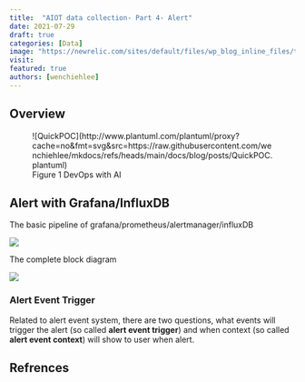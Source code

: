 ```yaml
---
title:  "AIOT data collection- Part 4- Alert"
date: 2021-07-29
draft: true
categories: [Data]
image: "https://newrelic.com/sites/default/files/wp_blog_inline_files/telegraf1.png"
visit:
featured: true
authors: [wenchiehlee]
---
```


## Overview

<figure markdown="span">
![QuickPOC](http://www.plantuml.com/plantuml/proxy?cache=no&fmt=svg&src=https://raw.githubusercontent.com/wenchiehlee/mkdocs/refs/heads/main/docs/blog/posts/QuickPOC.plantuml)
  <figcaption>Figure 1 DevOps with AI</figcaption>
</figure>

## Alert with Grafana/InfluxDB

The basic pipeline of grafana/prometheus/alertmanager/influxDB

[![](https://liquidreply.net/wp-content/uploads/2021/07/architecture.png)](https://liquidreply.net/howto-send-your-alerts-to-microsoft-teams)

The complete block diagram 

[![](http://www.plantuml.com/plantuml/uml/ZPJFRkCs4CRlV8gfzsP0_cDdWuLHPDURf4M0970Rv-JwC1R7CX6AL4aggL7ttKlH4IGAElXaIVFzXiDlPlp3EZIkp2NxnHqe9t3wo9Xz4wf0WpbWwhHvSKT9W1zaTKwju2DbfFXFRJYPzK6aRugiXKcR5ygHsMDAy2y3s67wbXbTAdwhfJPm92drHnK8ESuVjK6L4VkFCIUS97X-NC7p_P-m4WL9eGZsNlHgoS1lHBnA2MlCCg4onfhZ1WVdYiLup6Kw6-tGf7gKwdnnDPjCnvQK4pafDm2qG8eNseFJVlggHN-RV9j4pAoVYP7h29dt8_CMCvzCfX5prS_4I5pPL_YI6IBL9Qr77M5kHxb8ZRPwxwe4OpbE3wWKoIZBDNmnn1bZChGQ9EqTEms7LJ-SDvqChD13m-49BZ7yLC6Fk2EPMCU5ZhckrK7zeFQo_EVkPzpo-DXUrmEzkb-zm1ybcMDCz9iUaDyDxb4Xl0kBfOonNjy3jQuyXTlWOP1VPFQ9aU9dRnbBfIwvtvFDCY-aS2MdRRK5ZAF37LhVm1IjHSKD3i8wDSA_r4DUQEF812JL_asHSZ2e3AZKc_ltwltloeej9AtHkYIBBV3s6DBupeTryveaQLPdKpUrv4At8ZEsUTAS9BmM7El4pONgvhOgb3eaPsnpX_QmqsYuhxSfUDufxRDTFeD7LaRdv0vKsYItmVdjhqcoMKeoxWbLbNW1pzg9lKZH2QrO5FFQLegkj1to5TriFe_UilefV8QcyAaFDI_HDRvshl5K3mY4IGg6XAU8klPKUpwIczxkBK24n_xUXYAZULYSVpj3CXfvMToznUSkhGqA9LG6B-Hi1_DKD0sNGA6azcpLJ13PxX05UVUGPUdq67mdIvImL4exhwqJn698UcvshW_2v-w1CEgMTuxKwbO86dEbZiLrKRokAjRvIpNJugaxOGk9nuvgT1FDuVbVFXpHNFVxzoxK36j7shiplf0mUzqD-46Abxdy7m00)](http://www.plantuml.com/plantuml/uml/ZPJFRkCs4CRlV8gfzsP0_cDdWuLHPDURf4M0970Rv-JwC1R7CX6AL4aggL7ttKlH4IGAElXaIVFzXiDlPlp3EZIkp2NxnHqe9t3wo9Xz4wf0WpbWwhHvSKT9W1zaTKwju2DbfFXFRJYPzK6aRugiXKcR5ygHsMDAy2y3s67wbXbTAdwhfJPm92drHnK8ESuVjK6L4VkFCIUS97X-NC7p_P-m4WL9eGZsNlHgoS1lHBnA2MlCCg4onfhZ1WVdYiLup6Kw6-tGf7gKwdnnDPjCnvQK4pafDm2qG8eNseFJVlggHN-RV9j4pAoVYP7h29dt8_CMCvzCfX5prS_4I5pPL_YI6IBL9Qr77M5kHxb8ZRPwxwe4OpbE3wWKoIZBDNmnn1bZChGQ9EqTEms7LJ-SDvqChD13m-49BZ7yLC6Fk2EPMCU5ZhckrK7zeFQo_EVkPzpo-DXUrmEzkb-zm1ybcMDCz9iUaDyDxb4Xl0kBfOonNjy3jQuyXTlWOP1VPFQ9aU9dRnbBfIwvtvFDCY-aS2MdRRK5ZAF37LhVm1IjHSKD3i8wDSA_r4DUQEF812JL_asHSZ2e3AZKc_ltwltloeej9AtHkYIBBV3s6DBupeTryveaQLPdKpUrv4At8ZEsUTAS9BmM7El4pONgvhOgb3eaPsnpX_QmqsYuhxSfUDufxRDTFeD7LaRdv0vKsYItmVdjhqcoMKeoxWbLbNW1pzg9lKZH2QrO5FFQLegkj1to5TriFe_UilefV8QcyAaFDI_HDRvshl5K3mY4IGg6XAU8klPKUpwIczxkBK24n_xUXYAZULYSVpj3CXfvMToznUSkhGqA9LG6B-Hi1_DKD0sNGA6azcpLJ13PxX05UVUGPUdq67mdIvImL4exhwqJn698UcvshW_2v-w1CEgMTuxKwbO86dEbZiLrKRokAjRvIpNJugaxOGk9nuvgT1FDuVbVFXpHNFVxzoxK36j7shiplf0mUzqD-46Abxdy7m00)

### Alert Event Trigger
Related to alert event system, there are two questions, what events will trigger the alert (so called **alert event trigger**) and when context (so called **alert event context**) will show to user when alert.

## Refrences
